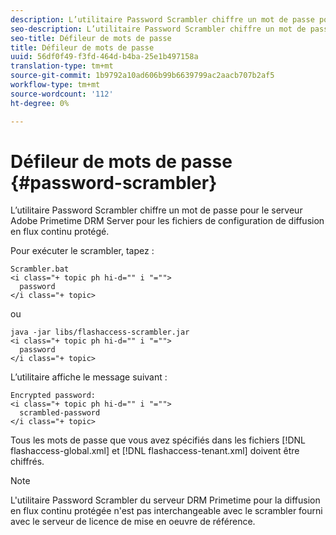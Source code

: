 ```yaml
---
description: L’utilitaire Password Scrambler chiffre un mot de passe pour le serveur Adobe Primetime DRM Server pour les fichiers de configuration de diffusion en flux continu protégé.
seo-description: L’utilitaire Password Scrambler chiffre un mot de passe pour le serveur Adobe Primetime DRM Server pour les fichiers de configuration de diffusion en flux continu protégé.
seo-title: Défileur de mots de passe
title: Défileur de mots de passe
uuid: 56df0f49-f3fd-464d-b4ba-25e1b497158a
translation-type: tm+mt
source-git-commit: 1b9792a10ad606b99b6639799ac2aacb707b2af5
workflow-type: tm+mt
source-wordcount: '112'
ht-degree: 0%

---
```



# Défileur de mots de passe {#password-scrambler}

L’utilitaire Password Scrambler chiffre un mot de passe pour le serveur Adobe Primetime DRM Server pour les fichiers de configuration de diffusion en flux continu protégé.

Pour exécuter le scrambler, tapez :

```
Scrambler.bat  
<i class="+ topic ph hi-d="" i "="">
  password 
</i class="+ topic>
```

ou

```
java -jar libs/flashaccess-scrambler.jar  
<i class="+ topic ph hi-d="" i "="">
  password  
</i class="+ topic>
```

L’utilitaire affiche le message suivant :

```
Encrypted password:  
<i class="+ topic ph hi-d="" i "="">
  scrambled-password 
</i class="+ topic>
```

Tous les mots de passe que vous avez spécifiés dans les fichiers [!DNL flashaccess-global.xml] et [!DNL flashaccess-tenant.xml] doivent être chiffrés.

>[!NOTE]
>
>L&#39;utilitaire Password Scrambler du serveur DRM Primetime pour la diffusion en flux continu protégée n&#39;est pas interchangeable avec le scrambler fourni avec le serveur de licence de mise en oeuvre de référence.